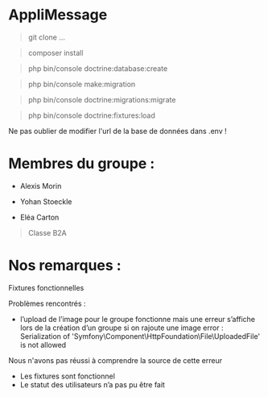 # AppliMessage

> git clone ...

> composer install

> php bin/console doctrine:database:create

> php bin/console make:migration

> php bin/console doctrine:migrations:migrate

> php bin/console doctrine:fixtures:load

Ne pas oublier de modifier l'url de la base de données dans .env !

# Membres du groupe :

- Alexis Morin

- Yohan Stoeckle

- Eléa Carton

> Classe B2A

# Nos remarques : 

Fixtures fonctionnelles

Problèmes rencontrés :

- l’upload de l’image pour le groupe fonctionne mais une erreur s’affiche lors de la création d’un groupe si on rajoute une image
error : Serialization of 'Symfony\Component\HttpFoundation\File\UploadedFile' is not allowed

Nous n'avons pas réussi à comprendre la source de cette erreur 
- Les fixtures sont fonctionnel
- Le statut des utilisateurs n’a pas pu être fait
